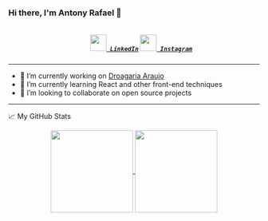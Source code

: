 ### Hi there, I'm Antony Rafael 👋

<h5 align="center">
  <code>
    <a href="https://www.linkedin.com/in/antony-rafael-9924511a9/" title="LinkedIn Profile"><img width="33" src="https://github.com/zumrudu-anka/zumrudu-anka/blob/master/images/linkedin.svg"> LinkedIn</a></code>
  <code><a href="https://www.instagram.com/_antonyrafael/?hl=pt-br" title="Instagram Profile"><img width="33" src="https://github.com/zumrudu-anka/zumrudu-anka/blob/master/images/instagram.svg"> Instagram</a></code>
</h5>
<hr>

- 🔭 I’m currently working on [Droagaria Araujo](https://www.araujo.com.br/)
- 🌱 I’m currently learning React and other front-end techniques
- 👯 I’m looking to collaborate on open source projects

<hr>

📈 My GitHub Stats
<!--
<hr>
 ![Antony Rafael GitHub stats](https://github-readme-stats.vercel.app/api?username=AntonyRafael&show_icons=true)
 [![Top Langs](https://github-readme-stats.vercel.app/api/top-langs/?username=AntonyRafael$layout=compact)](https://github.com/AntonyRafael/github-readme-stats)
<hr>
-->

<p align=center>
  <a href="https://github.com/anuraghazra/github-readme-stats" title="Go to Source" target="_blank">
    <img height=165 align="center" src="https://github-readme-stats.vercel.app/api?username=AntonyRafael&show_icons=true&theme=default">
  </a>
  <a href="https://github.com/anuraghazra/github-readme-stats" target="_blank">
  <img height=165 align="center" src="https://github-readme-stats.vercel.app/api/top-langs/?username=AntonyRafael&layout=compact" />
  </a>
</p>





<!--
https://github.com/AntonyRafael/AntonyRafael/issues
- 💬 Ask me about ... 
- 🤔 I’m looking for help with ...
- 📫 How to reach me: ...
- 😄 Pronouns: ...
- ⚡ Fun fact: ...
-->
